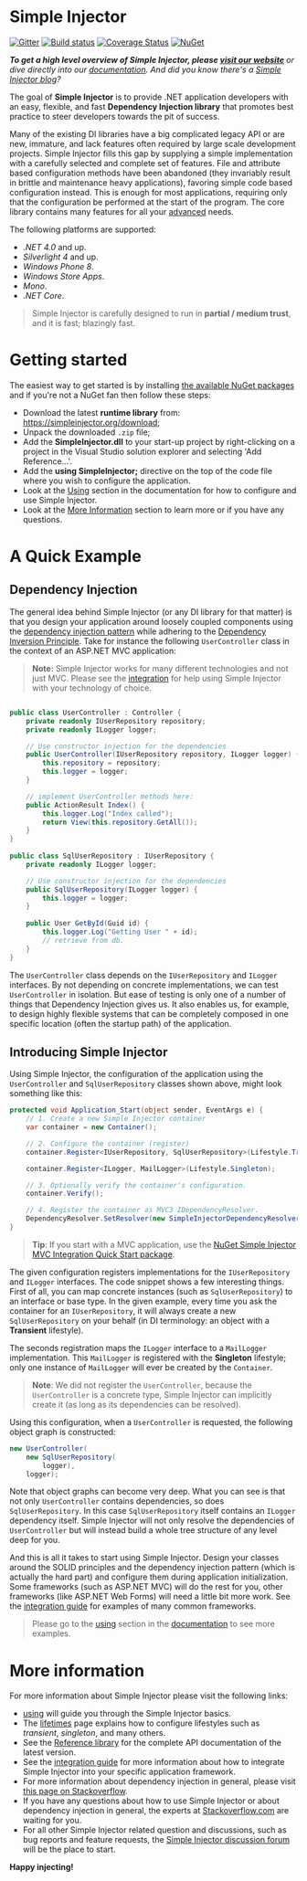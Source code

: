 # Simple Injector

[![Gitter](https://badges.gitter.im/Join%20Chat.svg)](https://gitter.im/simpleinjector/SimpleInjector?utm_source=badge&utm_medium=badge&utm_campaign=pr-badge&utm_content=badge) [![Build status](https://ci.appveyor.com/api/projects/status/2k9ududhkqqufk76?svg=true)](https://ci.appveyor.com/project/simpleinjector/simpleinjector) [![Coverage Status](https://coveralls.io/repos/simpleinjector/SimpleInjector/badge.svg)](https://coveralls.io/github/simpleinjector/SimpleInjector) [![NuGet](https://img.shields.io/nuget/v/SimpleInjector.svg)](https://www.nuget.org/packages/simpleinjector)

_**To get a high level overview of Simple Injector, please [visit our website](https://simpleinjector.org/)** or dive directly into our [documentation](https://simpleinjector.org/documentation). And did you know there's a [Simple Injector blog](https://simpleinjector.org/blog)?_

The goal of **Simple Injector** is to provide .NET application developers with an easy, flexible, and fast **Dependency Injection library** that promotes best practice to steer developers towards the pit of success.

Many of the existing DI libraries have a big complicated legacy API or are new, immature, and lack features often required by large scale development projects. Simple Injector fills this gap by supplying a simple implementation with a carefully selected and complete set of features. File and attribute based configuration methods have been abandoned (they invariably result in brittle and maintenance heavy applications), favoring simple code based configuration instead. This is enough for most applications, requiring only that the configuration be performed at the start of the program. The core library contains many features for all your [advanced](https://simpleinjector.readthedocs.org/en/latest/advanced.html) needs.

The following platforms are supported:

* *.NET 4.0* and up.
* *Silverlight 4* and up.
* *Windows Phone 8*.
* *Windows Store Apps*.
* *Mono*.
* *.NET Core*.

> Simple Injector is carefully designed to run in **partial / medium trust**, and it is fast; blazingly fast.

Getting started
===============

The easiest way to get started is by installing [the available NuGet packages](https://www.nuget.org/packages?q=Author%3ASimpleInjector-Contributors&sortOrder=package-download-count) and if you're not a NuGet fan then follow these steps:

* Download the latest **runtime library** from: https://simpleinjector.org/download;
* Unpack the downloaded `.zip` file;
* Add the **SimpleInjector.dll** to your start-up project by right-clicking on a project in the Visual Studio solution explorer and selecting 'Add Reference...'.
* Add the **using SimpleInjector;** directive on the top of the code file where you wish to configure the application.
* Look at the [Using](https://simpleinjector.readthedocs.org/en/latest/using.html) section in the documentation for how to configure and use Simple Injector.
* Look at the [More Information](https://simpleinjector.readthedocs.org/en/latest/quickstart.html#quickstart-more-information) section to learn more or if you have any questions.

A Quick Example
===============

Dependency Injection
--------------------

The general idea behind Simple Injector (or any DI library for that matter) is that you design your application around loosely coupled components using the [dependency injection pattern](https://en.wikipedia.org/wiki/Dependency_injection) while adhering to the [Dependency Inversion Principle](https://en.wikipedia.org/wiki/Dependency_inversion_principle). Take for instance the following `UserController` class in the context of an ASP.NET MVC application:

> **Note:** Simple Injector works for many different technologies and not just MVC. Please see the [integration](https://simpleinjector.readthedocs.org/en/latest/integration.html) for help using Simple Injector with your technology of choice.

``` c#

public class UserController : Controller {
    private readonly IUserRepository repository;
    private readonly ILogger logger;

    // Use constructor injection for the dependencies
    public UserController(IUserRepository repository, ILogger logger) {
        this.repository = repository;
        this.logger = logger;
    }

    // implement UserController methods here:
    public ActionResult Index() {
        this.logger.Log("Index called");
        return View(this.repository.GetAll());
    }
}
    
public class SqlUserRepository : IUserRepository {
    private readonly ILogger logger;

    // Use constructor injection for the dependencies
    public SqlUserRepository(ILogger logger) {
        this.logger = logger;
    }
    
    public User GetById(Guid id) {
        this.logger.Log("Getting User " + id);
        // retrieve from db.
    }
}
```

The `UserController` class depends on the `IUserRepository` and `ILogger` interfaces. By not depending on concrete implementations, we can test `UserController` in isolation. But ease of testing is only one of a number of things that Dependency Injection gives us. It also enables us, for example, to design highly flexible systems that can be completely composed in one specific location (often the startup path) of the application.

Introducing Simple Injector
---------------------------

Using Simple Injector, the configuration of the application using the `UserController` and `SqlUserRepository` classes shown above, might look something like this:

``` c#
protected void Application_Start(object sender, EventArgs e) {
    // 1. Create a new Simple Injector container
    var container = new Container();

    // 2. Configure the container (register)
    container.Register<IUserRepository, SqlUserRepository>(Lifestyle.Transient);

    container.Register<ILogger, MailLogger>(Lifestyle.Singleton);

    // 3. Optionally verify the container's configuration.
    container.Verify();

    // 4. Register the container as MVC3 IDependencyResolver.
    DependencyResolver.SetResolver(new SimpleInjectorDependencyResolver(container));
}
```

> **Tip**: If you start with a MVC application, use the [NuGet Simple Injector MVC Integration Quick Start package](https://nuget.org/packages/SimpleInjector.MVC3).

The given configuration registers implementations for the `IUserRepository` and `ILogger` interfaces. The code snippet shows a few interesting things. First of all, you can map concrete instances (such as `SqlUserRepository`) to an interface or base type. In the given example, every time you ask the container for an `IUserRepository`, it will always create a new `SqlUserRepository` on your behalf (in DI terminology: an object with a **Transient** lifestyle).

The seconds registration maps the `ILogger` interface to a `MailLogger` implementation. This `MailLogger` is registered with the **Singleton** lifestyle; only one instance of `MailLogger` will ever be created by the `Container`.

> **Note**: We did not register the `UserController`, because the `UserController` is a concrete type, Simple Injector can implicitly create it (as long as its dependencies can be resolved).
    
Using this configuration, when a `UserController` is requested, the following object graph is constructed:

``` c#
new UserController(
    new SqlUserRepository(
        logger),
    logger);
```

Note that object graphs can become very deep. What you can see is that not only `UserController` contains dependencies, so does `SqlUserRepository`. In this case `SqlUserRepository` itself contains an `ILogger` dependency itself. Simple Injector will not only resolve the dependencies of `UserController` but will instead build a whole tree structure of any level deep for you. 

And this is all it takes to start using Simple Injector. Design your classes around the SOLID principles and the dependency injection pattern (which is actually the hard part) and configure them during application initialization. Some frameworks (such as ASP.NET MVC) will do the rest for you, other frameworks (like ASP.NET Web Forms) will need a little bit more work. See the [integration guide](https://simpleinjector.readthedocs.org/en/latest/integration.html) for examples of many common frameworks.

> Please go to the [using](https://simpleinjector.readthedocs.org/en/latest/using.html) section in the [documentation](https://simpleinjector.readthedocs.org/) to see more examples.

More information
================

For more information about Simple Injector please visit the following links: 

* [using](https://simpleinjector.readthedocs.org/en/latest/using.html) will guide you through the Simple Injector basics.
* The [lifetimes](https://simpleinjector.readthedocs.org/en/latest/lifetimes.html) page explains how to configure lifestyles such as *transient*, *singleton*, and many others.
* See the [Reference library](https://simpleinjector.org/ReferenceLibrary/) for the complete API documentation of the latest version.
* See the [integration guide](https://simpleinjector.readthedocs.org/en/latest/integration.html) for more information about how to integrate Simple Injector into your specific application framework.
* For more information about dependency injection in general, please visit [this page on Stackoverflow](https://stackoverflow.com/tags/dependency-injection/info).
* If you have any questions about how to use Simple Injector or about dependency injection in general, the experts at [Stackoverflow.com](https://stackoverflow.com/questions/ask?tags=simple-injector%20ioc-container%20dependency-injection%20.net%20c%23) are waiting for you.
* For all other Simple Injector related question and discussions, such as bug reports and feature requests, the [Simple Injector discussion forum](https://simpleinjector.org/forum) will be the place to start.

**Happy injecting!**
